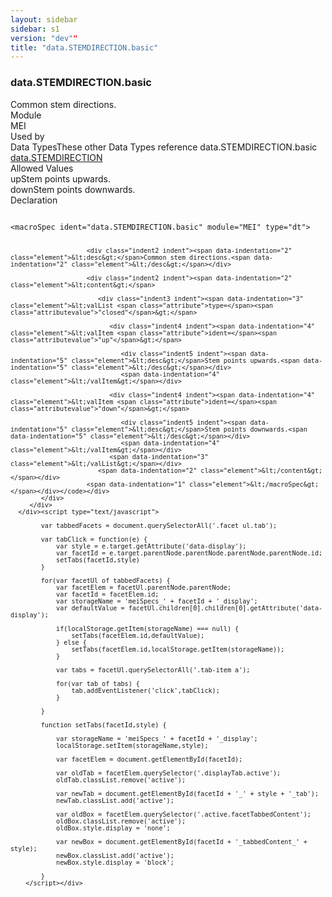 ```yaml
---
layout: sidebar
sidebar: s1
version: "dev""
title: "data.STEMDIRECTION.basic"
---
```

<div class="specPage">
   <div class="datatypeSpec">
      <h3 id="data.STEMDIRECTION.basic">data.STEMDIRECTION.basic</h3>
      <div class="specs">
         <div class="desc">Common stem directions.</div>
         <div class="facet module">
            <div class="label">Module</div>
            <div class="statement text">MEI</div>
         </div>
         <div class="facet usedBy" id="usedBy">
            <div class="label">Used by</div>
            <div class="statement list">
               <div class="classBox dtBox" title="Data Types">
                  <div class="classHeading"><label class="classLabel">Data Types</label><span class="classDesc">These other Data Types reference data.STEMDIRECTION.basic</span></div>
                  <div class="classContent"><span class="ident datatype" data-ident="data.STEMDIRECTION" data-module="MEI" title="Stem direction."><a class="classLink" href="{{ site.baseurl }}/{{ page.version }}/data-types/data.stemdirection.html">data.STEMDIRECTION</a></span></div>
               </div>
            </div>
         </div>
         <div class="facet allowedValues" id="allowedValues">
            <div class="label">Allowed Values</div>
            <div class="statement list">
               <div class="dataValueBox" id="up"><span class="dataValue ident">up</span><span class="dataValue desc">Stem points upwards.</span></div>
               <div class="dataValueBox" id="down"><span class="dataValue ident">down</span><span class="dataValue desc">Stem points downwards.</span></div>
            </div>
         </div>
         <div class="facet declaration">
            <div class="label">Declaration</div>
            <div class="statement declaration">
               <div class="code" xml:space="preserve" data-lang="ODD"><code>
                     <div class="indent1 indent"><span data-indentation="1" class="element">&lt;macroSpec <span class="attribute">ident=</span><span class="attributevalue">"data.STEMDIRECTION.basic"</span> <span class="attribute">module=</span><span class="attributevalue">"MEI"</span> <span class="attribute">type=</span><span class="attributevalue">"dt"</span>&gt;</span>
                        
                        <div class="indent2 indent"><span data-indentation="2" class="element">&lt;desc&gt;</span>Common stem directions.<span data-indentation="2" class="element">&lt;/desc&gt;</span></div>
                        
                        <div class="indent2 indent"><span data-indentation="2" class="element">&lt;content&gt;</span>
                           
                           <div class="indent3 indent"><span data-indentation="3" class="element">&lt;valList <span class="attribute">type=</span><span class="attributevalue">"closed"</span>&gt;</span>
                              
                              <div class="indent4 indent"><span data-indentation="4" class="element">&lt;valItem <span class="attribute">ident=</span><span class="attributevalue">"up"</span>&gt;</span>
                                 
                                 <div class="indent5 indent"><span data-indentation="5" class="element">&lt;desc&gt;</span>Stem points upwards.<span data-indentation="5" class="element">&lt;/desc&gt;</span></div>
                                 <span data-indentation="4" class="element">&lt;/valItem&gt;</span></div>
                              
                              <div class="indent4 indent"><span data-indentation="4" class="element">&lt;valItem <span class="attribute">ident=</span><span class="attributevalue">"down"</span>&gt;</span>
                                 
                                 <div class="indent5 indent"><span data-indentation="5" class="element">&lt;desc&gt;</span>Stem points downwards.<span data-indentation="5" class="element">&lt;/desc&gt;</span></div>
                                 <span data-indentation="4" class="element">&lt;/valItem&gt;</span></div>
                              <span data-indentation="3" class="element">&lt;/valList&gt;</span></div>
                           <span data-indentation="2" class="element">&lt;/content&gt;</span></div>
                        <span data-indentation="1" class="element">&lt;/macroSpec&gt;</span></div></code></div>
            </div>
         </div>
      </div><script type="text/javascript">
            
            var tabbedFacets = document.querySelectorAll('.facet ul.tab');
            
            var tabClick = function(e) {
                var style = e.target.getAttribute('data-display');
                var facetId = e.target.parentNode.parentNode.parentNode.parentNode.id;
                setTabs(facetId,style)
            }
            
            for(var facetUl of tabbedFacets) {
                var facetElem = facetUl.parentNode.parentNode;
                var facetId = facetElem.id;
                var storageName = 'meiSpecs_' + facetId + '_display';
                var defaultValue = facetUl.children[0].children[0].getAttribute('data-display');
                
                if(localStorage.getItem(storageName) === null) {
                    setTabs(facetElem.id,defaultValue);
                } else {
                    setTabs(facetElem.id,localStorage.getItem(storageName));
                }
                
                var tabs = facetUl.querySelectorAll('.tab-item a');
                
                for(var tab of tabs) {
                    tab.addEventListener('click',tabClick);
                }
                
            }
            
            function setTabs(facetId,style) {
                
                var storageName = 'meiSpecs_' + facetId + '_display';
                localStorage.setItem(storageName,style);
                
                var facetElem = document.getElementById(facetId);
                
                var oldTab = facetElem.querySelector('.displayTab.active');
                oldTab.classList.remove('active');
                
                var newTab = document.getElementById(facetId + '_' + style + '_tab');
                newTab.classList.add('active');
                
                var oldBox = facetElem.querySelector('.active.facetTabbedContent');
                oldBox.classList.remove('active');
                oldBox.style.display = 'none';
                
                var newBox = document.getElementById(facetId + '_tabbedContent_' + style);
                newBox.classList.add('active');
                newBox.style.display = 'block';
                
            }
        </script></div>
</div>